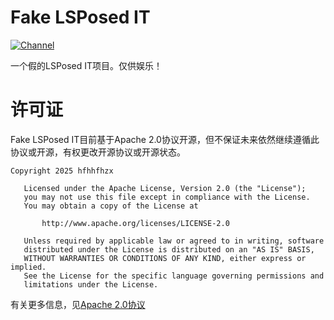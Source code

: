 # Fake LSPosed IT

[![Channel](https://img.shields.io/badge/Join-Telegram-blue.svg?logo=telegram)](https://t.me/hfhhfhzxroompd)

一个假的LSPosed IT项目。仅供娱乐！

# 许可证

Fake LSPosed IT目前基于Apache 2.0协议开源，但不保证未来依然继续遵循此协议或开源，有权更改开源协议或开源状态。

```
Copyright 2025 hfhhfhzx

   Licensed under the Apache License, Version 2.0 (the "License");
   you may not use this file except in compliance with the License.
   You may obtain a copy of the License at

       http://www.apache.org/licenses/LICENSE-2.0

   Unless required by applicable law or agreed to in writing, software
   distributed under the License is distributed on an "AS IS" BASIS,
   WITHOUT WARRANTIES OR CONDITIONS OF ANY KIND, either express or implied.
   See the License for the specific language governing permissions and
   limitations under the License.
```

有关更多信息，见[Apache 2.0协议](http://www.apache.org/licenses/LICENSE-2.0)
